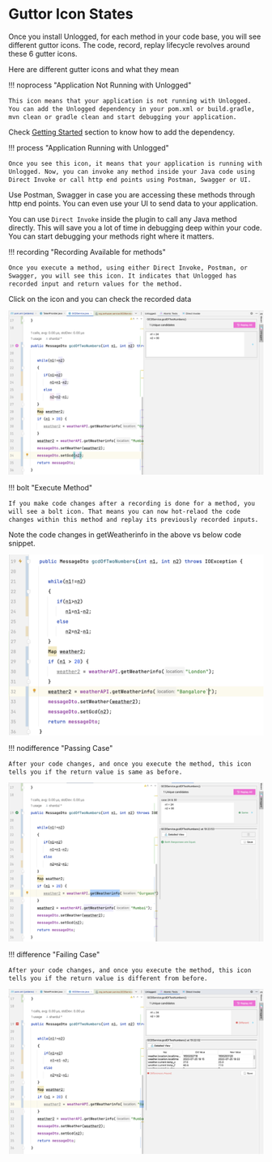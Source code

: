 # Guttor Icon States

Once you install Unlogged, for each method in your code base, you will see different guttor icons. The code, record, replay lifecycle revolves around these 6 gutter icons. 

Here are different gutter icons and what they mean

!!! noprocess "Application Not Running with Unlogged"

    This icon means that your application is not running with Unlogged. You can add the Unlogged dependency in your pom.xml or build.gradle, mvn clean or gradle clean and start debugging your application.
 
Check [Getting Started](index.md) section to know how to add the dependency.

!!! process "Application Running with Unlogged"

    Once you see this icon, it means that your application is running with Unlogged. Now, you can invoke any method inside your Java code using Direct Invoke or call http end points using Postman, Swagger or UI.

Use Postman, Swagger in case you are accessing these methods through http end points. You can even use your UI to send data to your application. 

You can use ```Direct Invoke``` inside the plugin to call any Java method directly. This will save you a lot of time in debugging deep within your code. You can start debugging your methods right where it matters.

!!! recording "Recording Available for methods"

    Once you execute a method, using either Direct Invoke, Postman, or Swagger, you will see this icon. It indicates that Unlogged has recorded input and return values for the method. 

Click on the icon and you can check the recorded data

![](assets/images/3.png)

!!! bolt "Execute Method"

    If you make code changes after a recording is done for a method, you will see a bolt icon. That means you can now hot-relaod the code changes within this method and replay its previously recorded inputs.

Note the code changes in getWeatherinfo in the above vs below code snippet.

![](assets/images/4.png)

!!! nodifference "Passing Case"
    
    After your code changes, and once you execute the method, this icon tells you if the return value is same as before. 

![](assets/images/6.png)

!!! difference "Failing Case"

    After your code changes, and once you execute the method, this icon tells you if the return value is different from before. 

![](assets/images/5.png)